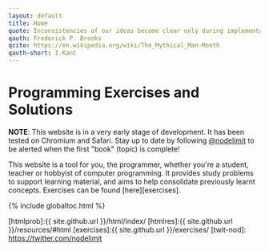 ```yaml
---
layout: default
title: Home
quote: Inconsistencies of our ideas become clear only during implementation. Thus it is that writing, experimentation, "working out" are essential disciplines... 
qauth: Frederick P. Brooks
qcite: https://en.wikipedia.org/wiki/The_Mythical_Man-Month
qauth-short: I.Kant
---
```


<h1>Programming Exercises and Solutions</h1>

<p class="message"> <strong>NOTE</strong>: This website is in a very early stage of development. It has been tested on Chromium and Safari. Stay up to date by following <a href="https://twitter.com/nodelimit">@nodelimit</a> to be alerted when the first "book" (topic) is complete!
</p>

This website is a tool for you, the programmer, whether you're a student, teacher or hobbyist of computer programming. It provides study problems to support learning material, and aims to help consolidate previously learnt concepts. Exercises can be found [here][exercises].

{% include globaltoc.html %}

[htmlprob]:{{ site.github.url }}/html/index/
[htmlres]:{{ site.github.url }}/resources/#html
[exercises]:{{ site.github.url }}/exercises/
[twit-nod]: https://twitter.com/nodelimit
